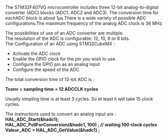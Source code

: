 The STM32F407VG microcontroller includes three 12-bit analog-to-digital converter (ADC) blocks (ADC1, ADC2 and ADC3). The conversion time for eachADC block is about 1µs.There is a wide variety of possible ADC configurations.The maximum frequency of the analog ADC clock is 36 MHz.

The possibilities of use of an ADC converter are multiple.  
The resolution of the ADC is configurable: 12, 10, 8 or 6 bits.  
The Configuration of an ADC using STM32CubeMX :  
- Activate the ADC clock
- Enable the GPIO clock for the pin you wish to use.
- Configure the GPIO pin as an analog input
- Configure the speed of the ADC

The total conversion time of 12-bit ADC is :  

**Tconv = sampling time + 12 ADCCLK cycles**

Usually simpling time is at least 3 cycles. So at least it will take 15 clock cycles.  

The instructions used to convert an analog input are :  
**HAL_ADC_Start(&hadc1);    
HAL_ADC_PollForConversion(&hadc1, 100) ; // waiting 100 clock cycles  
Valeur_ADC = HAL_ADC_GetValue(&hadc1) ;**

